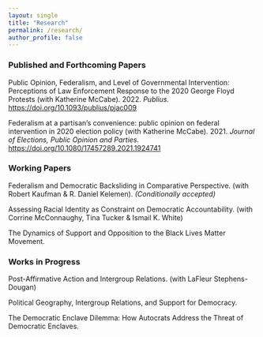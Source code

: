 ```yaml
---
layout: single
title: "Research"
permalink: /research/
author_profile: false
---
```


### Published and Forthcoming Papers

Public Opinion, Federalism, and Level of Governmental Intervention: Perceptions of Law Enforcement Response to the 2020 George Floyd Protests (with Katherine McCabe). 2022. <i> Publius. </i> https://doi.org/10.1093/publius/pjac009

Federalism at a partisan’s convenience: public opinion on federal intervention in 2020 election policy (with Katherine McCabe). 2021. <i> Journal of Elections, Public Opinion and Parties. </i> https://doi.org/10.1080/17457289.2021.1924741

### Working Papers

Federalism and Democratic Backsliding in Comparative Perspective. (with Robert Kaufman & R. Daniel  Kelemen). <i>(Conditionally accepted)</i>

Assessing Racial Identity as Constraint on Democratic Accountability. (with Corrine McConnaughy, Tina Tucker & Ismail K. White)

The Dynamics of Support and Opposition to the Black Lives Matter Movement.

### Works in Progress 

Post-Affirmative Action and Intergroup Relations. (with LaFleur Stephens-Dougan)

Political Geography, Intergroup Relations, and Support for Democracy.

The Democratic Enclave Dilemma: How Autocrats Address the Threat of Democratic Enclaves.

